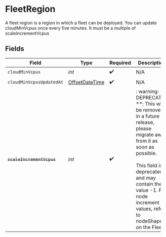 # FleetRegion

A fleet region is a region in which a fleet can be deployed.
You can update cloudMinVcpus once every five minutes. It must be a multiple of
scaleIncrementVcpus


## Fields

| Field                                                                                                                                                                                                                                       | Type                                                                                                                                                                                                                                        | Required                                                                                                                                                                                                                                    | Description                                                                                                                                                                                                                                 |
| ------------------------------------------------------------------------------------------------------------------------------------------------------------------------------------------------------------------------------------------- | ------------------------------------------------------------------------------------------------------------------------------------------------------------------------------------------------------------------------------------------- | ------------------------------------------------------------------------------------------------------------------------------------------------------------------------------------------------------------------------------------------- | ------------------------------------------------------------------------------------------------------------------------------------------------------------------------------------------------------------------------------------------- |
| `cloudMinVcpus`                                                                                                                                                                                                                             | *int*                                                                                                                                                                                                                                       | :heavy_check_mark:                                                                                                                                                                                                                          | N/A                                                                                                                                                                                                                                         |
| `cloudMinVcpusUpdatedAt`                                                                                                                                                                                                                    | [OffsetDateTime](https://docs.oracle.com/javase/8/docs/api/java/time/OffsetDateTime.html)                                                                                                                                                   | :heavy_check_mark:                                                                                                                                                                                                                          | N/A                                                                                                                                                                                                                                         |
| ~~`scaleIncrementVcpus`~~                                                                                                                                                                                                                   | *int*                                                                                                                                                                                                                                       | :heavy_check_mark:                                                                                                                                                                                                                          | : warning: ** DEPRECATED **: This will be removed in a future release, please migrate away from it as soon as possible.<br/><br/>This field is deprecated and may contain the value -1. For node increment values, refer to nodeShape on the Fleet. |